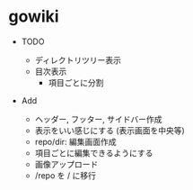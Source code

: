 # gowiki

* TODO
  * ディレクトリツリー表示
  * 目次表示
    * 項目ごとに分割

* Add
  * ヘッダー, フッター, サイドバー作成
  * 表示をいい感じにする (表示画面を中央等)
  * repo/dir: 編集画面作成
  * 項目ごとに編集できるようにする
  * 画像アップロード
  * /repo を / に移行
